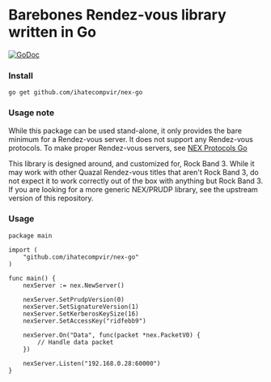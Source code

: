 # Barebones Rendez-vous library written in Go

[![GoDoc](https://godoc.org/github.com/PretendoNetwork/nex-go?status.svg)](https://godoc.org/github.com/PretendoNetwork/nex-go)

### Install

`go get github.com/ihatecompvir/nex-go`

### Usage note

While this package can be used stand-alone, it only provides the bare minimum for a Rendez-vous server. It does not support any Rendez-vous protocols. To make proper Rendez-vous servers, see [NEX Protocols Go](https://github.com/ihatecompvir/nex-protocols-go)

This library is designed around, and customized for, Rock Band 3. While it may work with other Quazal Rendez-vous titles that aren't Rock Band 3, do not expect it to work correctly out of the box with anything but Rock Band 3. If you are looking for a more generic NEX/PRUDP library, see the upstream version of this repository.

### Usage

```Golang
package main

import (
    "github.com/ihatecompvir/nex-go"
)

func main() {
    nexServer := nex.NewServer()

    nexServer.SetPrudpVersion(0)
    nexServer.SetSignatureVersion(1)
    nexServer.SetKerberosKeySize(16)
    nexServer.SetAccessKey("ridfebb9")

    nexServer.On("Data", func(packet *nex.PacketV0) {
        // Handle data packet
    })

    nexServer.Listen("192.168.0.28:60000")
}
```